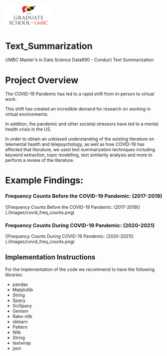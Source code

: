 <img src="Images/UMBC_Graduate_School.jpg" width="150">

# Text_Summarization
UMBC Master's in Data Science Data690 - Conduct Text Summarization

# Project Overview

The COVID-19 Pandemic has led to a rapid shift from in-person to virtual work.

This shift has created an incredible demand for research on working in virtual environments.

In addition, the pandemic and other societal stressors have led to a mental health crisis in the US.

In order to obtain an unbiased understanding of the existing literature on telemental health and telepsychology,
as well as how COVID-19 has affected that literature, we used text summarization techniques including keyword extraction,
topic modelling, text similarity analysis and more to perform a review of the literature.

# Example Findings:

<h3>Frequency Counts Before the COVID-19 Pandemic: (2017-2019)</h3>
![Frequency Counts Before the COVID-19 Pandemic: (2017-2019)](./Images/covid_freq_counts.png)
  
<h3>Frequency Counts During COVID-19 Pandemic: (2020-2021)</h3>
![Frequency Counts During COVID-19 Pandemic: (2020-2021)](./Images/covid_freq_counts.png)

## Implementation Instructions
For the Implementation of the code we recommend to have the following libraries:

  - pandas
  - Matplotlib
  - String
  - Spacy
  - SciSpacy
  - Genism
  - Rake-nltk
  - sklearn
  - Pattern
  - Nltk
  - String
  - textwrap
  - json
